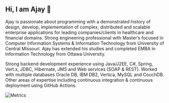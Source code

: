 ## Hi, I am Ajay :wave:
Ajay is passionate about programming with a demonstrated history of design, develop, implementation of complex, distributed and scalable enterprise applications for leading companies/clients in healthcare and financial domains. Strong engineering professional with Master’s focused in Computer Information Systems & Information Technology from University of Central Missouri. Ajay has extended his studies and completed EMBA in Information Technology from Ottawa University.

Strong backend development experience using Java/J2EE, C#, Spring, Vert.x, JDBC, Hibernate, JMS and Web services (SOAP & REST). Worked with multiple databases Oracle DB, IBM DB2, Vertica, MySQL and CouchDB. Other areas of expertise including continuous integration & continuous deployment using GitHub Actions.

![Metrics](https://metrics.lecoq.io/ajaychinthapalli?template=classic&languages=1&stargazers=1&lines=1&habits=1&activity=1&skyline=1&support=1&stackoverflow=1&base=header%2C%20activity%2C%20community%2C%20repositories%2C%20metadata&base.indepth=false&base.hireable=false&base.skip=false&languages=false&languages.limit=8&languages.threshold=0%25&languages.other=false&languages.colors=github&languages.sections=most-used&languages.indepth=false&languages.analysis.timeout=15&languages.analysis.timeout.repositories=7.5&languages.categories=markup%2C%20programming&languages.recent.categories=markup%2C%20programming&languages.recent.load=300&languages.recent.days=14&stargazers=false&stargazers.charts=true&stargazers.charts.type=classic&stargazers.worldmap=false&stargazers.worldmap.sample=0&lines=false&lines.sections=base&lines.repositories.limit=4&lines.history.limit=1&habits=false&habits.from=200&habits.days=14&habits.facts=true&habits.charts=false&habits.charts.type=classic&habits.trim=false&habits.languages.limit=8&habits.languages.threshold=0%25&activity=false&activity.limit=5&activity.load=300&activity.days=14&activity.visibility=all&activity.timestamps=false&activity.filter=all&skyline=false&skyline.year=current-year&skyline.frames=60&skyline.quality=0.5&skyline.compatibility=false&skyline.settings=%7B%0A%20%20%22url%22%3A%20%22https%3A%2F%2Fskyline.github.com%2F%24%7Blogin%7D%2F%24%7Byear%7D%22%2C%0A%20%20%22ready%22%3A%20%22%5B...document.querySelectorAll('span')%5D.map(span%20%3D%3E%20span.innerText).includes('Share%20on%20Twitter')%22%2C%0A%20%20%22wait%22%3A%201%2C%0A%20%20%22hide%22%3A%20%22button%2C%20footer%2C%20a%22%0A%7D%0A&support=false&stackoverflow=false&stackoverflow.user=18094676&stackoverflow.sections=answers-top%2C%20questions-recent&stackoverflow.limit=2&stackoverflow.lines=4&stackoverflow.lines.snippet=2&config.timezone=America%2FChicago)
